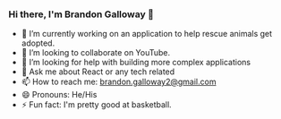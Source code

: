 ### Hi there, I'm Brandon Galloway  👋

- 🔭 I’m currently working on an application to help rescue animals get adopted.
- 👯 I’m looking to collaborate on YouTube.
- 🤔 I’m looking for help with building more complex applications
- 💬 Ask me about React or any tech related
- 📫 How to reach me: brandon.galloway2@gmail.com
- 😄 Pronouns: He/His
- ⚡ Fun fact: I'm pretty good at basketball.
